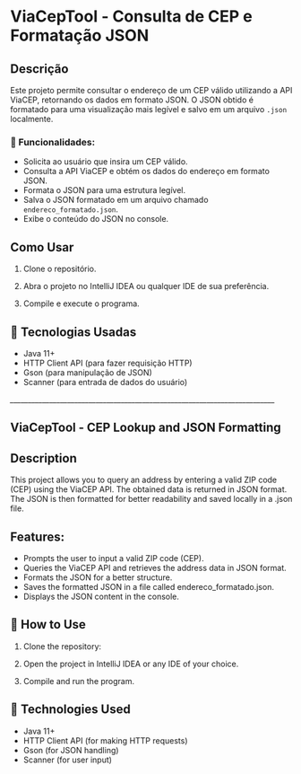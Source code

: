 # ViaCepTool - Consulta de CEP e Formatação JSON

## Descrição

Este projeto permite consultar o endereço de um CEP válido utilizando a API ViaCEP, retornando os dados em formato JSON. O JSON obtido é formatado para uma visualização mais legível e salvo em um arquivo `.json` localmente.

### 📌 Funcionalidades:
- Solicita ao usuário que insira um CEP válido.
- Consulta a API ViaCEP e obtém os dados do endereço em formato JSON.
- Formata o JSON para uma estrutura legível.
- Salva o JSON formatado em um arquivo chamado `endereco_formatado.json`.
- Exibe o conteúdo do JSON no console.

## Como Usar

1. Clone o repositório.


2. Abra o projeto no IntelliJ IDEA ou qualquer IDE de sua preferência.


3. Compile e execute o programa.


## 🔧 Tecnologias Usadas
 * Java 11+
* HTTP Client API (para fazer requisição HTTP)
* Gson (para manipulação de JSON)
* Scanner (para entrada de dados do usuário)

*__________________________________________________________________________*

## ViaCepTool - CEP Lookup and JSON Formatting

## Description

This project allows you to query an address by entering a valid ZIP code (CEP) using the ViaCEP API. The obtained data is returned in JSON format. The JSON is then formatted for better readability and saved locally in a .json file.

## Features:

* Prompts the user to input a valid ZIP code (CEP).
* Queries the ViaCEP API and retrieves the address data in JSON format.
* Formats the JSON for a better structure.
* Saves the formatted JSON in a file called endereco_formatado.json.
* Displays the JSON content in the console.

## 📌 How to Use

1. Clone the repository:

2. Open the project in IntelliJ IDEA or any IDE of your choice.

3. Compile and run the program.

## 🔧 Technologies Used

* Java 11+
* HTTP Client API (for making HTTP requests)
* Gson (for JSON handling)
* Scanner (for user input)











